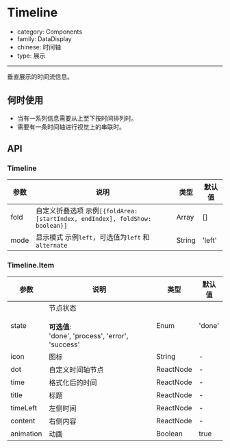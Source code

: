 # Timeline

-   category: Components
-   family: DataDisplay
-   chinese: 时间轴
-   type: 展示

---

垂直展示的时间流信息。

## 何时使用

-   当有一系列信息需要从上至下按时间排列时。
-   需要有一条时间轴进行视觉上的串联时。

## API

### Timeline

| 参数   | 说明                                                                  | 类型     | 默认值    |
| ---- | ------------------------------------------------------------------- | ------ | ------ |
| fold | 自定义折叠选项 示例`[{foldArea: [startIndex, endIndex], foldShow: boolean}]` | Array  | \[]    |
| mode | 显示模式 示例`left`，可选值为`left` 和 `alternate`                              | String | 'left' |

### Timeline.Item

| 参数        | 说明                                                               | 类型        | 默认值    |
| --------- | ---------------------------------------------------------------- | --------- | ------ |
| state     | 节点状态<br/><br/>**可选值**:<br/>'done', 'process', 'error', 'success' | Enum      | 'done' |
| icon      | 图标                                                               | String    | -      |
| dot       | 自定义时间轴节点                                                         | ReactNode | -      |
| time      | 格式化后的时间                                                          | ReactNode | -      |
| title     | 标题                                                               | ReactNode | -      |
| timeLeft  | 左侧时间                                                             | ReactNode | -      |
| content   | 右侧内容                                                             | ReactNode | -      |
| animation | 动画                                                               | Boolean   | true   |
